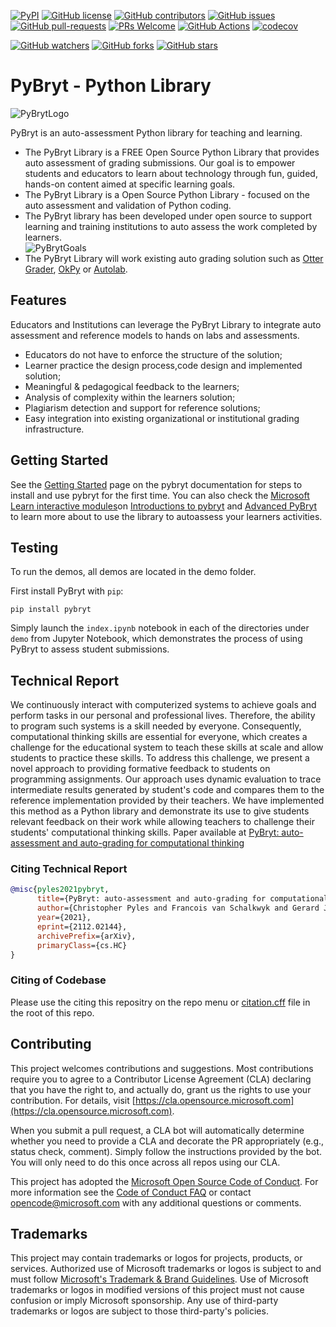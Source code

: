 [![PyPI](https://img.shields.io/pypi/v/pybryt)](https://pypi.org/project/pybryt/)
[![GitHub license](https://img.shields.io/github/license/microsoft/pybryt.svg)](https://github.com/microsoft/pybryt/blob/main/LICENSE)
[![GitHub contributors](https://img.shields.io/github/contributors/microsoft/pybryt.svg)](https://GitHub.com/microsoft/pybryt/graphs/contributors/)
[![GitHub issues](https://img.shields.io/github/issues/microsoft/pybryt.svg)](https://GitHub.com/microsoft/pybryt/issues/)
[![GitHub pull-requests](https://img.shields.io/github/issues-pr/microsoft/pybryt.svg)](https://GitHub.com/microsoft/pybryt/pull/)
[![PRs Welcome](https://img.shields.io/badge/PRs-welcome-brightgreen.svg?style=flat-square)](http://makeapullrequest.com)
[![GitHub Actions](https://github.com/microsoft/pybryt/actions/workflows/run-tests.yml/badge.svg)](https://github.com/microsoft/pybryt/actions/workflows/run-tests.yml)
[![codecov](https://codecov.io/gh/microsoft/pybryt/branch/main/graph/badge.svg?token=PFVA425I3X)](https://codecov.io/gh/microsoft/pybryt)

[![GitHub watchers](https://img.shields.io/github/watchers/microsoft/pybryt.svg?style=social&label=Watch&maxAge=2592000)](https://GitHub.com/microsoft/pybryt/watchers/)
[![GitHub forks](https://img.shields.io/github/forks/microsoft/pybryt.svg?style=social&label=Fork&maxAge=2592000)](https://GitHub.com/microsoft/pybryt/network/)
[![GitHub stars](https://img.shields.io/github/stars/microsoft/pybryt.svg?style=social&label=Star&maxAge=2592000)](https://GitHub.com/microsoft/pybryt/stargazers/)

# PyBryt - Python Library

![PyBrytLogo](https://github.com/microsoft/pybryt/blob/main/images/pybryt-logo.PNG "PyBryt")

PyBryt is an auto-assessment Python library for teaching and learning.

- The PyBryt Library is a FREE Open Source Python Library that provides auto assessment of grading submissions. Our goal is to empower students and educators to learn about technology through fun, guided, hands-on content aimed at specific learning goals.
- The PyBryt Library is a Open Source Python Library - focused on the auto assessment and validation of Python coding.
- The PyBryt library has been developed under open source to support learning and training institutions to auto assess the work completed by learners.<br>![PyBrytGoals](https://github.com/microsoft/pybryt/blob/main/images/pybryt-goals.PNG "PyBryt Goals")
- The PyBryt Library will work existing auto grading solution such as [Otter Grader](https://pypi.org/project/otter-grader/), [OkPy](https://pypi.org/project/okpy/) or [Autolab](https://pypi.org/project/autolab/).

## Features

Educators and Institutions can leverage the PyBryt Library to integrate auto assessment and reference models to hands on labs and assessments.

- Educators do not have to enforce the structure of the solution;
- Learner practice the design process,code design and implemented solution;
- Meaningful & pedagogical feedback to the learners;
- Analysis of complexity within the learners solution;
- Plagiarism detection and support for reference solutions;
- Easy integration into existing organizational or institutional grading infrastructure. 

## Getting Started

See the [Getting Started](https://microsoft.github.io/pybryt/html/getting_started.html) page on the pybryt documentation for steps to install and use pybryt for the first time. You can also check the [Microsoft Learn interactive modules](http://docs.microsoft.com/learn)on [Introductions to pybryt](http://aka.ms/pybrytlearn) and [Advanced PyBryt](http://aka.ms/advancedpybryt) to learn more about to use the library to autoassess your learners activities.

## Testing

To run the demos, all demos are located in the demo folder. 

First install PyBryt with `pip`:

```
pip install pybryt
```

Simply launch the `index.ipynb` notebook in each of the directories under `demo` from Jupyter Notebook, which demonstrates the process of using PyBryt to assess student submissions.

## Technical Report
 
We continuously interact with computerized systems to achieve goals and perform tasks in our personal and professional lives. Therefore, the ability to program such systems is a skill needed by everyone. Consequently, computational thinking skills are essential for everyone, which creates a challenge for the educational system to teach these skills at scale and allow students to practice these skills. To address this challenge, we present a novel approach to providing formative feedback to students on programming assignments. Our approach uses dynamic evaluation to trace intermediate results generated by student's code and compares them to the reference implementation provided by their teachers. We have implemented this method as a Python library and demonstrate its use to give students relevant feedback on their work while allowing teachers to challenge their students' computational thinking skills.  Paper available at [PyBryt: auto-assessment and auto-grading for computational thinking](https://arxiv.org/abs/2112.02144)

### Citing Technical Report 
```bibtex
@misc{pyles2021pybryt,
      title={PyBryt: auto-assessment and auto-grading for computational thinking}, 
      author={Christopher Pyles and Francois van Schalkwyk and Gerard J. Gorman and Marijan Beg and Lee Stott and Nir Levy and Ran Gilad-Bachrach},
      year={2021},
      eprint={2112.02144},
      archivePrefix={arXiv},
      primaryClass={cs.HC}
}
```
### Citing of Codebase
Please use the citing this repositry on the repo menu or [citation.cff](https://github.com/microsoft/pybryt/blob/main/CITATION.cff) file in the root of this repo. 

## Contributing

This project welcomes contributions and suggestions.  Most contributions require you to agree to a
Contributor License Agreement (CLA) declaring that you have the right to, and actually do, grant us
the rights to use your contribution. For details, visit
[https://cla.opensource.microsoft.com](https://cla.opensource.microsoft.com).

When you submit a pull request, a CLA bot will automatically determine whether you need to provide
a CLA and decorate the PR appropriately (e.g., status check, comment). Simply follow the instructions
provided by the bot. You will only need to do this once across all repos using our CLA.

This project has adopted the [Microsoft Open Source Code of Conduct](https://opensource.microsoft.com/codeofconduct/).
For more information see the [Code of Conduct FAQ](https://opensource.microsoft.com/codeofconduct/faq/) or
contact [opencode@microsoft.com](mailto:opencode@microsoft.com) with any additional questions or comments.

## Trademarks

This project may contain trademarks or logos for projects, products, or services. Authorized use of Microsoft trademarks or logos is subject to and must follow [Microsoft's Trademark & Brand Guidelines](https://www.microsoft.com/en-us/legal/intellectualproperty/trademarks/usage/general).
Use of Microsoft trademarks or logos in modified versions of this project must not cause confusion or imply Microsoft sponsorship.
Any use of third-party trademarks or logos are subject to those third-party's policies.
